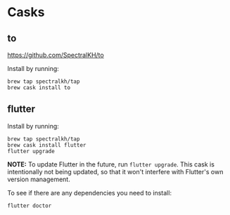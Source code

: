 # Casks

## to
https://github.com/SpectralKH/to

Install by running:
```
brew tap spectralkh/tap
brew cask install to
```

## flutter
Install by running:
```
brew tap spectralkh/tap
brew cask install flutter
flutter upgrade
```
**NOTE:** To update Flutter in the future, run `flutter upgrade`. This cask is intentionally not being updated, so that it won't interfere with Flutter's own version management.

To see if there are any dependencies you need to install:
```
flutter doctor
```
